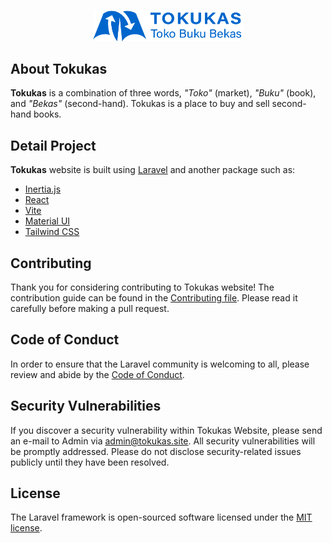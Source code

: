 <p align="center"><a href="https://tokukas.site" target="_blank"><img src="resources/images/brand-cover.png" width="240"></a></p>

## About **Tokukas**

**Tokukas** is a combination of three words, *"Toko"* (market), *"Buku"* (book), and *"Bekas"* (second-hand). Tokukas is a place to buy and sell second-hand books.

## Detail Project

**Tokukas** website is built using [Laravel](https://laravel.com/docs) and another package such as:

- [Inertia.js](https://inertiajs.com)
- [React](https://reactjs.org)
- [Vite](https://vitejs.dev)
- [Material UI](https://mui.com/material-ui/getting-started/overview)
- [Tailwind CSS](https://tailwindcss.com)

## Contributing

Thank you for considering contributing to Tokukas website! The contribution guide can be found in the [Contributing file](CONTRIBUTING.md). Please read it carefully before making a pull request.

## Code of Conduct

In order to ensure that the Laravel community is welcoming to all, please review and abide by the [Code of Conduct](CODE_OF_CONDUCT.md).

## Security Vulnerabilities

If you discover a security vulnerability within Tokukas Website, please send an e-mail to Admin via [admin@tokukas.site](mailto:admin@tokukas.site). All security vulnerabilities will be promptly addressed. Please do not disclose security-related issues publicly until they have been resolved.

## License

The Laravel framework is open-sourced software licensed under the [MIT license](https://opensource.org/licenses/MIT).
